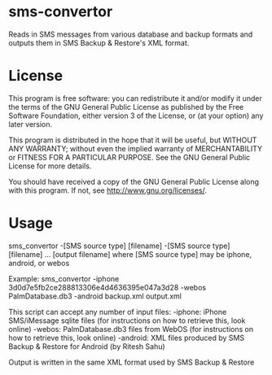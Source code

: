 sms-convertor
=============

Reads in SMS messages from various database and backup formats and outputs them in SMS Backup &amp; Restore's XML format.

License
=======

This program is free software: you can redistribute it and/or modify
it under the terms of the GNU General Public License as published by
the Free Software Foundation, either version 3 of the License, or
(at your option) any later version.

This program is distributed in the hope that it will be useful,
but WITHOUT ANY WARRANTY; without even the implied warranty of
MERCHANTABILITY or FITNESS FOR A PARTICULAR PURPOSE.  See the
GNU General Public License for more details.

You should have received a copy of the GNU General Public License
along with this program.  If not, see <http://www.gnu.org/licenses/>.

Usage
=====

sms_convertor -[SMS source type] [filename] -[SMS source type] [filename] ... [output filename]
	where [SMS source type] may be iphone, android, or webos

Example:
sms_convertor -iphone 3d0d7e5fb2ce288813306e4d4636395e047a3d28 -webos PalmDatabase.db3
 	-android backup.xml output.xml

This script can accept any number of input files:
	-iphone: iPhone SMS/iMessage sqlite files (for instructions on how to retrieve this, look online)
	-webos: PalmDatabase.db3 files from WebOS (for instructions on how to retrieve this, look online)
	-android: XML files produced by SMS Backup & Restore for Android (by Ritesh Sahu)

Output is written in the same XML format used by SMS Backup & Restore